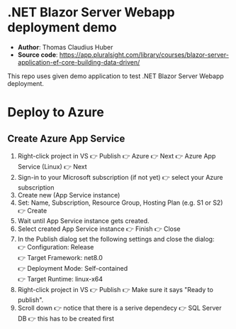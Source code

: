 # .NET Blazor Server Webapp deployment demo
- **Author**:	Thomas Claudius Huber
- **Source code**: https://app.pluralsight.com/library/courses/blazor-server-application-ef-core-building-data-driven/

This repo uses given demo application to test .NET Blazor Server Webapp deployment.

# Deploy to Azure

## Create Azure App Service
1. Right-click project in VS 👉 Publish 👉 Azure 👉 Next 👉 Azure App Service (Linux) 👉 Next
2. Sign-in to your Microsoft subscription (if not yet) 👉 select your Azure subscription
3. Create new (App Service instance)
4. Set: Name, Subscription, Resource Group, Hosting Plan (e.g. S1 or S2) 👉 Create
5. Wait until App Service instance gets created.
6. Select created App Service instance 👉 Finish 👉 Close
7. In the Publish dialog set the following settings and close the dialog:
   <br>👉 Configuration: Release
   <br>👉 Target Framework: net8.0
   <br>👉 Deployment Mode: Self-contained
   <br>👉 Target Runtime: linux-x64
9. Right-click project in VS 👉 Publish 👉 Make sure it says "Ready to publish".
10. Scroll down 👉 notice that there is a serive dependecy 👉 SQL Server DB 👉 this has to be created first
